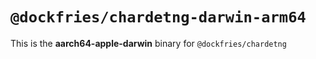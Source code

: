 # `@dockfries/chardetng-darwin-arm64`

This is the **aarch64-apple-darwin** binary for `@dockfries/chardetng`
